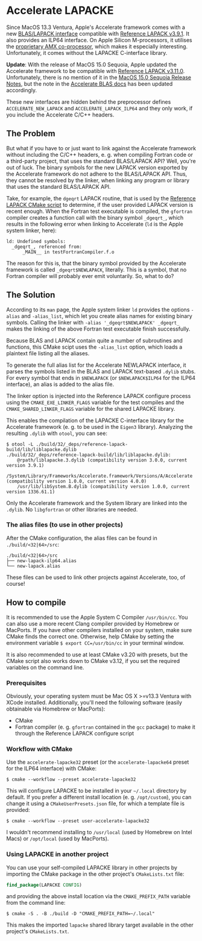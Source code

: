 <!---
MIT License

CMake build script for the Accelerate LAPACKE project
Copyright (c) 2025 Tim Kaune

Permission is hereby granted, free of charge, to any person obtaining a copy
of this software and associated documentation files (the "Software"), to deal
in the Software without restriction, including without limitation the rights
to use, copy, modify, merge, publish, distribute, sublicense, and/or sell
copies of the Software, and to permit persons to whom the Software is
furnished to do so, subject to the following conditions:

The above copyright notice and this permission notice shall be included in all
copies or substantial portions of the Software.

THE SOFTWARE IS PROVIDED "AS IS", WITHOUT WARRANTY OF ANY KIND, EXPRESS OR
IMPLIED, INCLUDING BUT NOT LIMITED TO THE WARRANTIES OF MERCHANTABILITY,
FITNESS FOR A PARTICULAR PURPOSE AND NONINFRINGEMENT. IN NO EVENT SHALL THE
AUTHORS OR COPYRIGHT HOLDERS BE LIABLE FOR ANY CLAIM, DAMAGES OR OTHER
LIABILITY, WHETHER IN AN ACTION OF CONTRACT, TORT OR OTHERWISE, ARISING FROM,
OUT OF OR IN CONNECTION WITH THE SOFTWARE OR THE USE OR OTHER DEALINGS IN THE
SOFTWARE.
--->

# Accelerate LAPACKE #

Since MacOS 13.3 Ventura, Apple's Accelerate framework comes with a new
[BLAS/LAPACK
interface](https://developer.apple.com/documentation/accelerate/blas) compatible
with [Reference LAPACK
v3.9.1](https://github.com/Reference-LAPACK/lapack/releases/tag/v3.9.1). It also
provides an ILP64 interface. On Apple Silicon M-processors, it utilises the
[proprietary AMX co-processor](https://github.com/corsix/amx), which makes it
especially interesting. Unfortunately, it comes without the LAPACKE C-interface
library.

**Update**: With the release of MacOS 15.0 Sequoia, Apple updated the Accelerate
framework to be compatible with [Reference LAPACK
v3.11.0](https://github.com/Reference-LAPACK/lapack/releases/tag/v3.11.0).
Unfortunately, there is no mention of it in the [MacOS 15.0 Sequoia Release
Notes](), but the note in the [Accelerate BLAS
docs](https://developer.apple.com/documentation/accelerate/blas) has been
updated accordingly.

These new interfaces are hidden behind the preprocessor defines
`ACCELERATE_NEW_LAPACK` and `ACCELERATE_LAPACK_ILP64` and they only work, if you
include the Accelerate C/C++ headers.

## The Problem ##

But what if you have to or just want to link against the Accelerate framework
without including the C/C++ headers, e.&nbsp;g. when compiling Fortran code or a
third-party project, that uses the standard BLAS/LAPACK API? Well, you're out of
luck. The binary symbols for the new LAPACK version exported by the Accelerate
framework do not adhere to the BLAS/LAPACK API. Thus, they cannot be resolved by
the linker, when linking any program or library that uses the standard
BLAS/LAPACK API.

Take, for example, the `dgeqrt` LAPACK routine, that is used by the [Reference
LAPACK CMake
script](https://github.com/Reference-LAPACK/lapack/blob/v3.9.1/CMakeLists.txt#L315-L316)
to determine, if the user provided LAPACK version is recent enough. When the
Fortran test executable is compiled, the `gfortran` compiler creates a function
call with the binary symbol `_dgeqrt_`, which results in the following error
when linking to Accelerate (`ld` is the Apple system linker, here):

```plaintext
ld: Undefined symbols:
  _dgeqrt_, referenced from:
      _MAIN__ in testFortranCompiler.f.o
```

The reason for this is, that the binary symbol provided by the Accelerate
framework is called `_dgeqrt$NEWLAPACK`, literally. This is a symbol, that no
Fortran compiler will probably ever emit voluntarily. So, what to do?

## The Solution ##

According to its `man` page, the Apple system linker `ld` provides the options
`-alias` and `-alias_list`, which let you create alias names for existing binary
symbols. Calling the linker with `-alias '_dgeqrt$NEWLAPACK' _dgeqrt_` makes the
linking of the above Fortran test executable finish successfully.

Because BLAS and LAPACK contain quite a number of subroutines and functions,
this CMake scipt uses the `-alias_list` option, which loads a plaintext file
listing all the aliases.

To generate the full alias list for the Accelerate NEWLAPACK interface, it
parses the symbols listed in the BLAS and LAPACK text-based `.dylib` stubs. For
every symbol that ends in `$NEWLAPACK` (or `$NEWLAPACK$ILP64` for the ILP64
interface), an alias is added to the alias file.

The linker option is injected into the Reference LAPACK configure process using
the `CMAKE_EXE_LINKER_FLAGS` variable for the test compiles and the
`CMAKE_SHARED_LINKER_FLAGS` variable for the shared LAPACKE library.

This enables the compilation of the LAPACKE C-interface library for the
Accelerate framework (e.&nbsp;g. to be used in the `Eigen3` library). Analyzing
the resulting `.dylib` with `otool`, you can see:

```shell
$ otool -L ./build/32/_deps/reference-lapack-build/lib/liblapacke.dylib
./build/32/_deps/reference-lapack-build/lib/liblapacke.dylib:
    @rpath/liblapacke.3.dylib (compatibility version 3.0.0, current version 3.9.1)
    /System/Library/Frameworks/Accelerate.framework/Versions/A/Accelerate (compatibility version 1.0.0, current version 4.0.0)
    /usr/lib/libSystem.B.dylib (compatibility version 1.0.0, current version 1336.61.1)
```

Only the Accelerate framework and the System library are linked into the
`.dylib`. No `libgfortran` or other libraries are needed.

### The alias files (to use in other projects) ###

After the CMake configuration, the alias files can be found in `./build/<32|64>/src`:

```plaintext
./build/<32|64>/src
├── new-lapack-ilp64.alias
└── new-lapack.alias
```

These files can be used to link other projects against Accelerate, too, of course!

## How to compile ##

It is recommended to use the Apple System C Compiler `/usr/bin/cc`. You can also
use a more recent Clang compiler provided by Homebrew or MacPorts. If you have
other compilers installed on your system, make sure CMake finds the correct one.
Otherwise, help CMake by setting the environment variable `$ export
CC=/usr/bin/cc` in your terminal window.

It is also recommended to use at least CMake v3.20 with presets, but the CMake
script also works down to CMake v3.12, if you set the required variables on the
command line.

### Prerequisites ###

Obviously, your operating system must be Mac OS X >=v13.3 Ventura with XCode
installed. Additionally, you'll need the following software (easily obtainable
via Homebrew or MacPorts):

- CMake
- Fortran compiler (e.&nbsp;g. `gfortran` contained in the `gcc` package) to
  make it through the Reference LAPACK configure script

### Workflow with CMake ###

Use the `accelerate-lapacke32` preset (or the `accelerate-lapacke64` preset for
the ILP64 interface) with CMake:

```shell
$ cmake --workflow --preset accelerate-lapacke32
```

This will configure LAPACKE to be installed in your `~/.local` directory by
default. If you prefer a different install location (e.&nbsp;g. `/opt/custom`),
you can change it using a `CMakeUserPresets.json` file, for which a template
file is provided:

```shell
$ cmake --workflow --preset user-accelerate-lapacke32
```

I wouldn't recommend installing to `/usr/local` (used by Homebrew on Intel Macs)
or `/opt/local` (used by MacPorts).

### Using LAPACKE in another project ###

You can use your self-compiled LAPACKE library in other projects by importing
the CMake package in the other project's `CMakeLists.txt` file:

```cmake
find_package(LAPACKE CONFIG)
```

and providing the above install location via the `CMAKE_PREFIX_PATH` variable
from the command line:

```shell
$ cmake -S . -B ./build -D "CMAKE_PREFIX_PATH=~/.local"
```

This makes the imported `lapacke` shared library target available in the other
project's `CMakeLists.txt`.
